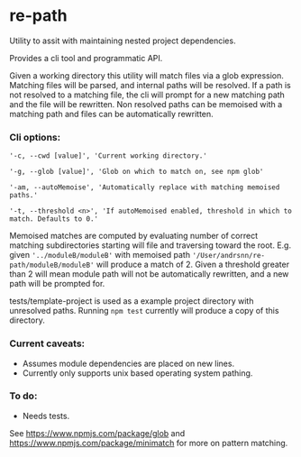 # re-path

Utility to assit with maintaining nested project dependencies.

Provides a cli tool and programmatic API.

Given a working directory this utility will match files via a glob expression.  Matching files will be parsed, and internal paths will be resolved. If a path is not resolved to a matching file, the cli will prompt for a new matching path and the file will be rewritten.  Non resolved paths can be memoised with a matching path and files can be automatically rewritten.

### Cli options:
`'-c, --cwd [value]', 'Current working directory.'`

`'-g, --glob [value]', 'Glob on which to match on, see npm glob'`

`'-am, --autoMemoise', 'Automatically replace with matching memoised paths.'`

`'-t, --threshold <n>', 'If autoMemoised enabled, threshold in which to match. Defaults to 0.'`

Memoised matches are computed by evaluating number of correct matching subdirectories starting will file and traversing toward the root. 
E.g. given `'../moduleB/moduleB'` with memoised path `'/User/andrsnn/re-path/moduleB/moduleB'` will produce a match of 2.  Given a threshold greater than 2 will mean module path will not be automatically rewritten, and a new path will be prompted for.

tests/template-project is used as a example project directory with unresolved paths. Running `npm test` currently will produce a copy of this directory.

### Current caveats:
* Assumes module dependencies are placed on new lines.
* Currently only supports unix based operating system pathing.

### To do:
* Needs tests.

See https://www.npmjs.com/package/glob and https://www.npmjs.com/package/minimatch for more on pattern matching.



